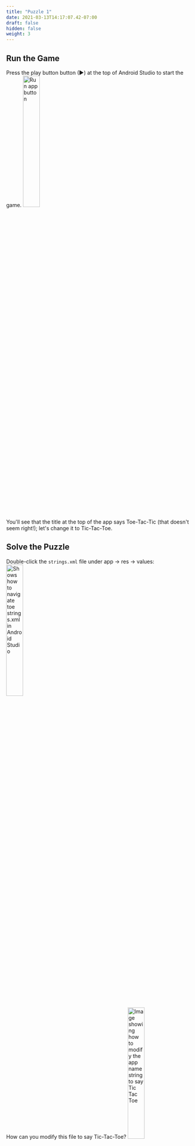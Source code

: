 ```yaml
---
title: "Puzzle 1"
date: 2021-03-13T14:17:07.42-07:00
draft: false
hidden: false
weight: 3
---
```


## Run the Game
Press the play button button (►) at the top of Android Studio to start the game.
<img src="../resources/_gen/images/run_app.png" height="30%" width="30%" title="Run app button" alt="Run app button"/>

You'll see that the title at the top of the app says Toe-Tac-Tic (that doesn't seem right!); let's change it to Tic-Tac-Toe.

## Solve the Puzzle
Double-click the `strings.xml` file under app &rarr; res &rarr; values:
<img src="../resources/_gen/images/open_strings_file.gif" height="30%" width="30%" title="Strings.xml location" alt="Shows how to navigate toe strings.xml in Android Studio"/>

How can you modify this file to say Tic-Tac-Toe?
<img src="../resources/_gen/images/puzzle1_stringsxml.png" height="30%" width="30%" title="Strings.xml content" alt="Image showing how to modify the app name string to say Tic Tac Toe"/>
